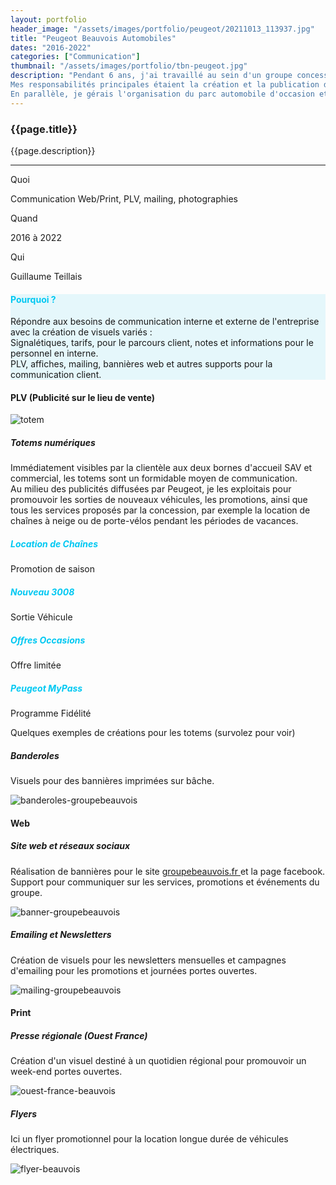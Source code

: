 ```yaml
---
layout: portfolio
header_image: "/assets/images/portfolio/peugeot/20211013_113937.jpg"
title: "Peugeot Beauvois Automobiles"
dates: "2016-2022"
categories: ["Communication"]
thumbnail: "/assets/images/portfolio/tbn-peugeot.jpg"
description: "Pendant 6 ans, j'ai travaillé au sein d'un groupe concessionnaire Peugeot, occupant un poste polyvalent. <br>
Mes responsabilités principales étaient la création et la publication d'annonces pour la vente de véhicules d'occasion en ligne.<br>
En parallèle, je gérais l'organisation du parc automobile d'occasion et les livraisons de véhicules neufs pour des clients grands comptes, incluant la mise en main. <br><br> J'étais également chargé de la communication interne et externe de l'entreprise. <br> Voici un échantillon des <strong style='color: #00c8f2'>travaux que j'ai réalisés</strong> durant cette période."
---
```

<div class="col-lg-8 text-left pf-container">
	<h3 class="mb-3 mt-3 project-title">{{page.title}}</h3>
   <!-- <h6>{{page.dates}}</h6> -->
	<p>{{page.description}}</p>

  <hr class="my-5">

  <div class="row">
      <div class="col-lg-4 text-center">
        <p class="text-color font-weight-bold mb-2">Quoi</p>
        <p>Communication Web/Print, PLV, mailing, photographies</p>
      </div>
      <div class="col-lg-4 text-center">
        <p class="text-color font-weight-bold mb-2">Quand</p>
        <p>2016 à 2022</p>
      </div>
      <div class="col-lg-4 text-center">
        <p class="text-color font-weight-bold mb-2">Qui</p>
        <p>Guillaume Teillais</p>
      </div>
  </div>
</div>

<div class="col-lg-12 text-center my-5 py-5" style="background-color: #c9f1f978">
  <h4 class="mb-3" style="color: #00c8f2">Pourquoi ?</h4>
	<p class="project-caption">Répondre aux besoins de communication interne et externe de l'entreprise avec la création de visuels variés : <br>
  Signalétiques, tarifs, pour le parcours client, notes et informations pour le personnel en interne. <br> PLV, affiches, mailing, bannières web et autres supports pour la communication client.</p>
</div>

<div class="service-2 col-lg-6 mx-3 my-5">
  <h4>PLV (Publicité sur le lieu de vente)</h4>
</div>

<div class="row justify-content-center pf-container mb-5">
  <div class="col-lg-6 col-sm-12 mt-3 totem-carousel">
    <img src="/assets/images/portfolio/peugeot/totem-slide.gif" alt="totem" class="project-img">
  </div>

  <div class="col-lg-6 col-sm-12 mt-3 totem-description">
    <div class="intro-text animscroll">
      <h5>Totems numériques</h5>
      <p>Immédiatement visibles par la clientèle aux deux bornes d'accueil SAV et commercial, les totems sont un formidable moyen de communication. <br>
      Au milieu des publicités diffusées par Peugeot, je les exploitais pour promouvoir les sorties de nouveaux véhicules, les promotions, ainsi que tous les services proposés par la concession, par exemple la location de chaînes à neige ou de porte-vélos pendant les périodes de vacances.</p>
    </div>
  </div>
</div>

<!-- gallerie des totems -->
<div class="gallery-container mt-5 animfade animscroll">
  <div>
    <div class="gallery-element ">
      <h5 style="color: #00c8f2">Location de Chaînes</h5>
      <span>Promotion de saison</span>
    </div>
  </div>
  <div>
    <div class="gallery-element">
      <h5 style="color: #00c8f2">Nouveau 3008</h5>
      <span>Sortie Véhicule</span>
    </div>
  </div>
  <div>
    <div class="gallery-element">
      <h5 style="color: #00c8f2">Offres Occasions</h5>
      <span>Offre limitée</span>
    </div>
  </div>
  <div>
    <div class="gallery-element">
      <h5 style="color: #00c8f2">Peugeot MyPass</h5>
      <span>Programme Fidélité</span>
    </div>
  </div>
</div>
<p class="col-lg-12 totem-examples">Quelques exemples de créations pour les totems (survolez pour voir)</p>

<div class="col-lg-12 col-sm-12 mt-5 top-description">
  <div class="animtop animscroll">
    <h5>Banderoles</h5>
    <p>Visuels pour des bannières imprimées sur bâche.</p>
  </div>
</div>
<div class="col-lg-12 col-sm-12 mb-3 text-center animfade animscroll">
  <img src="/assets/images/portfolio/peugeot/banner-mockup.jpg" alt="banderoles-groupebeauvois" class="project-img">
</div>


<div class="service-2 col-lg-6 mx-3 mt-5">
  <h4>Web</h4>
</div>
<div class="col-lg-12 col-sm-12 mt-5 mb-3 text-center">
  <h5>Site web et réseaux sociaux</h5>
  <p>Réalisation de bannières pour le site <a href="http://www.voiture-occasion-beauvois.com/" target="_blank">groupebeauvois.fr </a> et la page facebook. <br>
  Support pour communiquer sur les services, promotions et événements du groupe.</p>
  <img src="/assets/images/portfolio/peugeot/banner-web.gif" alt="banner-groupebeauvois" class="project-img">
</div>

<div class="col-lg-12 col-sm-12 mt-5 mb-3 text-center">
  <h5>Emailing et Newsletters</h5>
  <p>Création de visuels pour les newsletters mensuelles et campagnes d'emailing pour les promotions et journées portes ouvertes.</p>
  <img src="/assets/images/portfolio/peugeot/mailing.jpg" alt="mailing-groupebeauvois" class="project-img">
</div>




<div class="service-2 col-lg-6 mx-3 my-5">
  <h4>Print</h4>
</div>

<div class="col-lg-12 col-sm-12 mt-5 mb-3 text-center">
  <h5>Presse régionale (Ouest France)</h5>
  <p>Création d'un visuel destiné à un quotidien régional pour promouvoir un week-end portes ouvertes.</p>
  <img src="/assets/images/portfolio/peugeot/mockup-ouest-france.jpg" alt="ouest-france-beauvois" class="project-img">
</div>

<div class="col-lg-12 col-sm-12 mt-5 mb-3 text-center">
  <h5>Flyers</h5>
  <p>Ici un flyer promotionnel pour la location longue durée de véhicules électriques.</p>
  <img src="/assets/images/portfolio/peugeot/flyer-electric.jpg" alt="flyer-beauvois" class="project-img">
</div>
